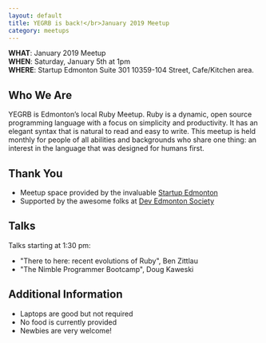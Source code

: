 ```yaml
---
layout: default
title: YEGRB is back!</br>January 2019 Meetup
category: meetups
---
```


**WHAT**: January 2019 Meetup</br>
**WHEN**: Saturday, January 5th at 1pm</br>
**WHERE**: Startup Edmonton Suite 301 10359-104 Street, Cafe/Kitchen area.

## Who We Are

YEGRB is Edmonton’s local Ruby Meetup. Ruby is a dynamic, open source programming language with a focus on simplicity and productivity. It has an elegant syntax that is natural to read and easy to write. This meetup is held monthly for people of all abilities and backgrounds who share one thing: an interest in the language that was designed for humans first.

## Thank You

- Meetup space provided by the invaluable [Startup Edmonton](http://www.startupedmonton.com/)
- Supported by the awesome folks at [Dev Edmonton Society](https://devedmonton.com/)

## Talks

Talks starting at 1:30 pm:

- "There to here: recent evolutions of Ruby", Ben Zittlau
- "The Nimble Programmer Bootcamp", Doug Kaweski

## Additional Information

- Laptops are good but not required
- No food is currently provided
- Newbies are very welcome!
